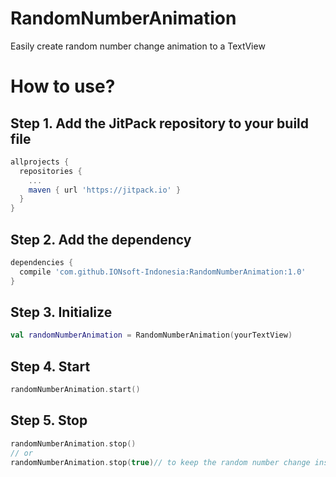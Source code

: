 # RandomNumberAnimation
Easily create random number change animation to a TextView

# How to use?
## Step 1. Add the JitPack repository to your build file
```gradle
allprojects {
  repositories {
    ...
    maven { url 'https://jitpack.io' }
  }
}
```
## Step 2. Add the dependency
```gradle
dependencies {
  compile 'com.github.IONsoft-Indonesia:RandomNumberAnimation:1.0'
}
```
## Step 3. Initialize
```kotlin
val randomNumberAnimation = RandomNumberAnimation(yourTextView)
```
## Step 4. Start
```kotlin
randomNumberAnimation.start()
```
## Step 5. Stop
```kotlin
randomNumberAnimation.stop()
// or
randomNumberAnimation.stop(true)// to keep the random number change inside the text
```
